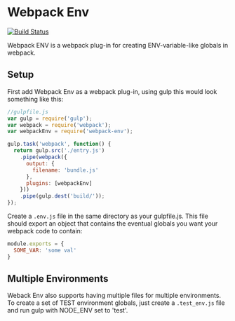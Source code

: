 Webpack Env
================
[![Build Status](https://travis-ci.org/toastynerd/webpack_env.svg)](https://travis-ci.org/toastynerd/webpack_env)

Webpack ENV is a webpack plug-in for creating ENV-variable-like globals in webpack.

## Setup
First add Webpack Env as a webpack plug-in, using gulp this would 
look something like this:
```js
//gulpfile.js
var gulp = require('gulp');
var webpack = require('webpack');
var webpackEnv = require('webpack-env');

gulp.task('webpack', function() {
  return gulp.src('./entry.js')
    .pipe(webpack({
      output: {
        filename: 'bundle.js'
      },
      plugins: [webpackEnv]
    }))
    .pipe(gulp.dest('build/'));
});
```
Create a `.env.js` file in the same directory as your gulpfile.js.
This file should export an object that contains the eventual globals
you want your webpack code to contain:
```js
module.exports = {
  SOME_VAR: 'some val'
}
```

## Multiple Environments

Weback Env also supports having multiple files for multiple environments.
To create a set of TEST environment globals, just create a `.test_env.js`
file and run gulp with NODE_ENV set to 'test'.
